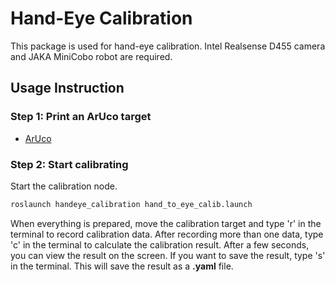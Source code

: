 # Hand-Eye Calibration

This package is used for hand-eye calibration. Intel Realsense D455 camera and JAKA MiniCobo robot are required.

## Usage Instruction

### Step 1: Print an ArUco target
- [ArUco](https://chev.me/arucogen/)

### Step 2: Start calibrating
Start the calibration node. 
```bash
roslaunch handeye_calibration hand_to_eye_calib.launch
```
When everything is prepared, move the calibration target and type 'r' in the terminal to record calibration data. After recording more than one data, type 'c' in the terminal to calculate the calibration result. After a few seconds, you can view the result on the screen. If you want to save the result, type 's' in the terminal. This will save the result as a **.yaml** file.

